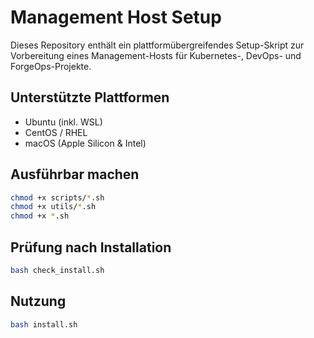 # Management Host Setup

Dieses Repository enthält ein plattformübergreifendes Setup-Skript zur Vorbereitung eines Management-Hosts für Kubernetes-, DevOps- und ForgeOps-Projekte.

## Unterstützte Plattformen
- Ubuntu (inkl. WSL)
- CentOS / RHEL
- macOS (Apple Silicon & Intel)

## Ausführbar machen
```bash
chmod +x scripts/*.sh
chmod +x utils/*.sh
chmod +x *.sh
```

## Prüfung nach Installation
```bash
bash check_install.sh
```

## Nutzung
```bash
bash install.sh
```
